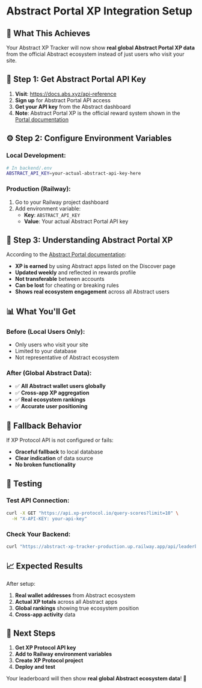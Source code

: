 # Abstract Portal XP Integration Setup

## 🎯 **What This Achieves**

Your Abstract XP Tracker will now show **real global Abstract Portal XP data** from the official Abstract ecosystem instead of just users who visit your site.

## 🔑 **Step 1: Get Abstract Portal API Key**

1. **Visit**: https://docs.abs.xyz/api-reference
2. **Sign up** for Abstract Portal API access
3. **Get your API key** from the Abstract dashboard
4. **Note**: Abstract Portal XP is the official reward system shown in the [Portal documentation](https://docs.abs.xyz/portal/overview#what-is-xp)

## ⚙️ **Step 2: Configure Environment Variables**

### **Local Development:**
```bash
# In backend/.env
ABSTRACT_API_KEY=your-actual-abstract-api-key-here
```

### **Production (Railway):**
1. Go to your Railway project dashboard
2. Add environment variable:
   - **Key**: `ABSTRACT_API_KEY`
   - **Value**: Your actual Abstract Portal API key

## 🚀 **Step 3: Understanding Abstract Portal XP**

According to the [Abstract Portal documentation](https://docs.abs.xyz/portal/overview#what-is-xp):

- **XP is earned** by using Abstract apps listed on the Discover page
- **Updated weekly** and reflected in rewards profile
- **Not transferable** between accounts
- **Can be lost** for cheating or breaking rules
- **Shows real ecosystem engagement** across all Abstract users

## 📊 **What You'll Get**

### **Before (Local Users Only):**
- Only users who visit your site
- Limited to your database
- Not representative of Abstract ecosystem

### **After (Global Abstract Data):**
- ✅ **All Abstract wallet users globally**
- ✅ **Cross-app XP aggregation**
- ✅ **Real ecosystem rankings**
- ✅ **Accurate user positioning**

## 🔄 **Fallback Behavior**

If XP Protocol API is not configured or fails:
- **Graceful fallback** to local database
- **Clear indication** of data source
- **No broken functionality**

## 🧪 **Testing**

### **Test API Connection:**
```bash
curl -X GET "https://api.xp-protocol.io/query-scores?limit=10" \
  -H "X-API-KEY: your-api-key"
```

### **Check Your Backend:**
```bash
curl "https://abstract-xp-tracker-production.up.railway.app/api/leaderboard/global?limit=10"
```

## 📈 **Expected Results**

After setup:
1. **Real wallet addresses** from Abstract ecosystem
2. **Actual XP totals** across all Abstract apps
3. **Global rankings** showing true ecosystem position
4. **Cross-app activity** data

## 🎯 **Next Steps**

1. **Get XP Protocol API key**
2. **Add to Railway environment variables**
3. **Create XP Protocol project**
4. **Deploy and test**

Your leaderboard will then show **real global Abstract ecosystem data**! 🚀
